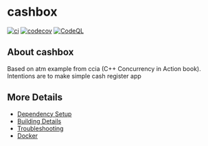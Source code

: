 # cashbox

[![ci](https://github.com/v0d0m3r/cashbox/actions/workflows/ci.yml/badge.svg)](https://github.com/v0d0m3r/cashbox/actions/workflows/ci.yml)
[![codecov](https://codecov.io/gh/v0d0m3r/cashbox/branch/main/graph/badge.svg)](https://codecov.io/gh/v0d0m3r/cashbox)
[![CodeQL](https://github.com/v0d0m3r/cashbox/actions/workflows/codeql-analysis.yml/badge.svg)](https://github.com/v0d0m3r/cashbox/actions/workflows/codeql-analysis.yml)

## About cashbox
Based on atm example from ccia (C++ Concurrency in Action book). Intentions are to make simple cash register app


## More Details

 * [Dependency Setup](README_dependencies.md)
 * [Building Details](README_building.md)
 * [Troubleshooting](README_troubleshooting.md)
 * [Docker](README_docker.md)

